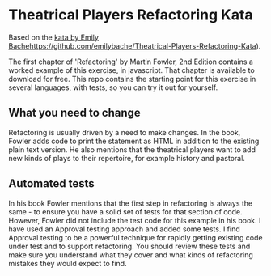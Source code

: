 # Theatrical Players Refactoring Kata

Based on
the [kata by Emily Bache](https://github.com/emilybache/Theatrical-Players-Refactoring-Kata)https://github.com/emilybache/Theatrical-Players-Refactoring-Kata).

The first chapter of 'Refactoring' by Martin Fowler, 2nd Edition contains a worked example of this exercise, in
javascript. That chapter is available to download for free. This repo contains the starting point for this exercise in
several languages, with tests, so you can try it out for yourself.

## What you need to change

Refactoring is usually driven by a need to make changes. In the book, Fowler adds code to print the statement as HTML in
addition to the existing plain text version. He also mentions that the theatrical players want to add new kinds of plays
to their repertoire, for example history and pastoral.

## Automated tests

In his book Fowler mentions that the first step in refactoring is always the same - to ensure you have a solid set of
tests for that section of code. However, Fowler did not include the test code for this example in his book. I have used
an Approval testing approach and added some tests. I find Approval testing to be a powerful technique for rapidly
getting existing code under test and to support refactoring. You should review these tests and make sure you understand
what they cover and what kinds of refactoring mistakes they would expect to find.
